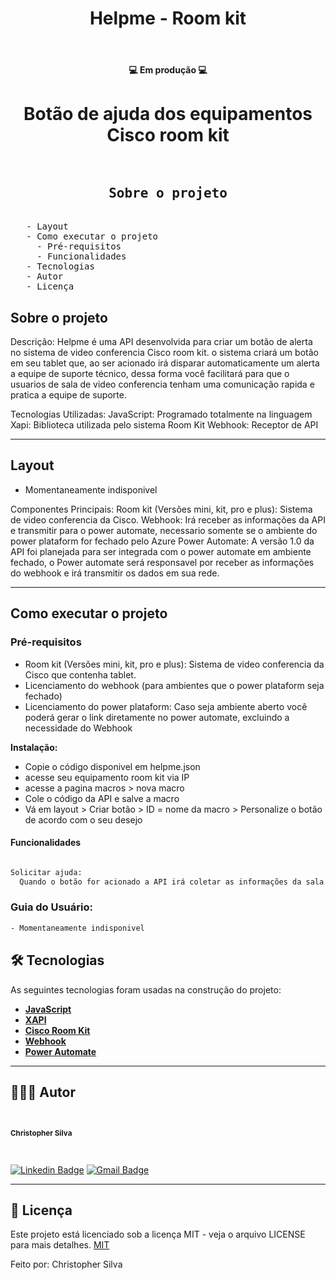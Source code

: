 <h1 align="center">Helpme - Room kit</h1>			
<br>
<h4 align="center"> 💻 Em produção 💻 </h4>

<div>
  <h1 align="center">Botão de ajuda dos equipamentos Cisco room kit</h1>
<pre>
  <h2 align="center">Sobre o projeto</h2>
   - Layout
   - Como executar o projeto
     - Pré-requisitos
     - Funcionalidades
   - Tecnologias
   - Autor
   - Licença
</pre>
</div>

## Sobre o projeto 

Descrição:
Helpme é uma API desenvolvida para criar um botão de alerta no sistema de video conferencia Cisco room kit. o sistema criará um botão em seu tablet que, ao ser acionado irá disparar automaticamente um alerta a equipe de suporte técnico, dessa forma você facilitará para que o usuarios de sala de video conferencia tenham uma comunicação rapida e pratica a equipe de suporte.

Tecnologias Utilizadas:
JavaScript: Programado totalmente na linguagem
Xapi: Biblioteca utilizada pelo sistema Room Kit
Webhook: Receptor de API

---

## Layout

- Momentaneamente indisponivel

Componentes Principais:
Room kit (Versões mini, kit, pro e plus): Sistema de video conferencia da Cisco.
Webhook: Irá receber as informações da API e transmitir para o power automate, necessario somente se o ambiente do power plataform for fechado pelo Azure
Power Automate: A versão 1.0 da API foi planejada para ser integrada com o power automate em ambiente fechado, o Power automate será responsavel por receber as informações do webhook e irá transmitir os dados em sua rede.

---

## Como executar o projeto

### Pré-requisitos

- Room kit (Versões mini, kit, pro e plus): Sistema de video conferencia da Cisco que contenha tablet.
- Licenciamento do webhook (para ambientes que o power plataform seja fechado)
- Licenciamento do power plataform: Caso seja ambiente aberto você poderá gerar o link diretamente no power automate, excluindo a necessidade do Webhook
  
<b>Instalação:</b>

- Copie o código disponivel em helpme.json
- acesse seu equipamento room kit via IP
- acesse a pagina macros > nova macro
- Cole o código da API e salve a macro
- Vá em layout > Criar botão > ID = nome da macro > Personalize o botão de acordo com o seu desejo

#### Funcionalidades

```bash

Solicitar ajuda:
  Quando o botão for acionado a API irá coletar as informações da sala salvas previamente e transferir para o power automate via webhook, iniciando o fluxo que irá destinar o contato com a equipe técnica.

```

### Guia do Usuário:

``` bash
- Momentaneamente indisponivel
```

## 🛠 Tecnologias

As seguintes tecnologias foram usadas na construção do projeto:

-   **[JavaScript](https://developer.mozilla.org/pt-BR/docs/Web/JavaScript)**
-   **[XAPI](https://xapi.com/)**
-   **[Cisco Room Kit]([https://xapi.com/](https://www.cisco.com/c/en/us/support/collaboration-endpoints/spark-room-kit/model.html))**
-   **[Webhook](https://webhook.site/)**
-   **[Power Automate](https://www.microsoft.com/pt-br/power-platform/products/power-automate)**
---

## 🦸🏻‍♂️ Autor

 <br>
  <sub><b><p>Christopher Silva</p></b></sub></a>
 <br />

[![Linkedin Badge](https://img.shields.io/badge/-Christopher%20Silva-blue?style=flat-square&logo=Linkedin&logoColor=white&link=https://www.linkedin.com/in/chris-f-silva//)](https://www.linkedin.com/in/chris-f-silva/) 
[![Gmail Badge](https://img.shields.io/badge/-chrisspfc.silva@gmail.com-c14438?style=flat-square&logo=Gmail&logoColor=white&link=mailto:daniel.rodrigues.soarees@gmail.com)](mailto:chrisspfc.silva@gmail.com)

---

## 📝 Licença

Este projeto está licenciado sob a licença MIT - veja o arquivo LICENSE para mais detalhes. [MIT](./LICENSE)

Feito por: Christopher Silva
</div>
